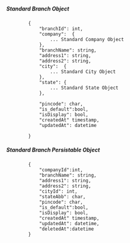 ##### Standard Branch Object

            {
                "branchId": int,
                "company":  {
					... Standard Company Object
				},
                "branchName": string,
                "address1": string,
                "address2": string,
                "city":  {
					... Standard City Object
				},
				"state": {
					... Standard State Object
				},
				
				"pincode": char,
				"is_default":bool,
				"isDisplay": bool,
				"createdAt" timestamp,
				"updatedAt": datetime
                
            }
            
            
##### Standard Branch Persistable Object

 			{
            	"companyId":int, 
                "branchName": string,
                "address1": string,
                "address2": string,
                "cityId": int,
				"stateAbb": char,
				"pincode": char,
				"is_default":bool,
				"isDisplay": bool,
				"createdAt" timestamp,
				"updatedAt": datetime,
				"deletedAt":datetime	
            }

